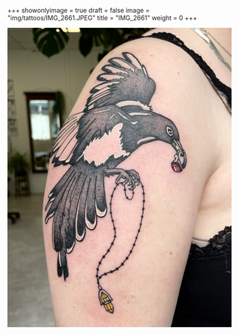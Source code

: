 +++
showonlyimage = true
draft = false
image = "img/tattoos/IMG_2661.JPEG"
title = "IMG_2661"
weight = 0
+++

![image](/img/tattoos/IMG_2661.JPEG)
